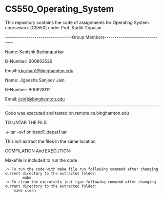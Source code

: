 # CS550_Operating_System
This repository contains the code of assignments for Operating System coursework (CS550) under Prof. Kartik Gopalan.

----------------------------------Group Members-------------------------------


Name:		Kanishk Barhanpurkar

B-Number:	B00863529

Email:		kbarhan1@binghamton.edu

Name:		Jigeesha Sanjeev Jain

B-Number:	B00928112

Email:          jjain1@binghamton.edu


------------------------------------------------------------------------------

Code was executed and tested on remote cs.binghamton.edu

TO UNTAR THE FILE:

-> tar -xvf oniband1_ttapar1.tar 

 
This will extract the files in the same location


COMPILATION And EXECUTION:

 Makefile is included to run the code 
 
 
	-> To run the code with make file run following command after changing current directory to the extracted folder:
     		make 
	-> To clean the executable just type following command after changing current directory to the extracted folder:
		make clean


